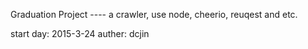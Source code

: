 Graduation Project ---- a crawler, use node, cheerio, reuqest and etc.

start day: 2015-3-24
auther: dcjin
